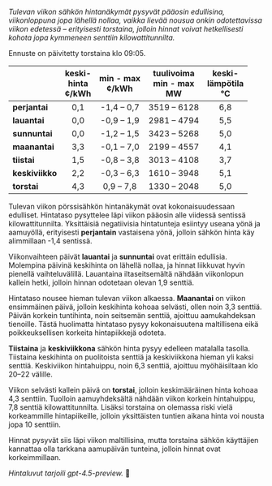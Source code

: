 *Tulevan viikon sähkön hintanäkymät pysyvät pääosin edullisina, viikonloppuna jopa lähellä nollaa, vaikka lievää nousua onkin odotettavissa viikon edetessä – erityisesti torstaina, jolloin hinnat voivat hetkellisesti kohota jopa kymmeneen senttiin kilowattitunnilta.*

Ennuste on päivitetty torstaina klo 09:05.

|              | keski-<br>hinta<br>¢/kWh | min - max<br>¢/kWh | tuulivoima<br>min - max<br>MW | keski-<br>lämpötila<br>°C |
|:-------------|:------------------------:|:------------------:|:-----------------------------:|:--------------------------:|
| **perjantai**    |           0,1            |     -1,4 – 0,7     |        3519 – 6128          |            6,8             |
| **lauantai**     |           0,0            |     -0,9 – 1,9     |        2981 – 4794          |            5,5             |
| **sunnuntai**    |           0,0            |     -1,2 – 1,5     |        3423 – 5268          |            5,0             |
| **maanantai**    |           3,3            |     -0,1 – 7,0     |        2199 – 4557          |            4,1             |
| **tiistai**      |           1,5            |     -0,8 – 3,8     |        3013 – 4108          |            3,7             |
| **keskiviikko**  |           2,2            |     -0,3 – 6,3     |        1610 – 3948          |            5,1             |
| **torstai**      |           4,3            |      0,9 – 7,8     |        1330 – 2048          |            5,0             |

Tulevan viikon pörssisähkön hintanäkymät ovat kokonaisuudessaan edulliset. Hintataso pysyttelee läpi viikon pääosin alle viidessä sentissä kilowattitunnilta. Yksittäisiä negatiivisia hintatunteja esiintyy useana yönä ja aamuyöllä, erityisesti **perjantain** vastaisena yönä, jolloin sähkön hinta käy alimmillaan -1,4 sentissä.

Viikonvaihteen päivät **lauantai** ja **sunnuntai** ovat erittäin edullisia. Molempina päivinä keskihinta on lähellä nollaa, ja hinnat liikkuvat hyvin pienellä vaihteluvälillä. Lauantaina iltaseitsemältä nähdään viikonlopun kallein hetki, jolloin hinnan odotetaan olevan 1,9 senttiä.

Hintataso nousee hieman tulevan viikon alkaessa. **Maanantai** on viikon ensimmäinen päivä, jolloin keskihinta kohoaa selvästi, ollen noin 3,3 senttiä. Päivän korkein tuntihinta, noin seitsemän senttiä, ajoittuu aamukahdeksan tienoille. Tästä huolimatta hintataso pysyy kokonaisuutena maltillisena eikä poikkeuksellisen korkeita hintapiikkejä odoteta.

**Tiistaina** ja **keskiviikkona** sähkön hinta pysyy edelleen matalalla tasolla. Tiistaina keskihinta on puolitoista senttiä ja keskiviikkona hieman yli kaksi senttiä. Keskiviikon hintahuippu, noin 6,3 senttiä, ajoittuu myöhäisiltaan klo 20–22 välille.

Viikon selvästi kallein päivä on **torstai**, jolloin keskimääräinen hinta kohoaa 4,3 senttiin. Tuolloin aamuyhdeksältä nähdään viikon korkein hintahuippu, 7,8 senttiä kilowattitunnilta. Lisäksi torstaina on olemassa riski vielä korkeammille hintapiikeille, jolloin yksittäisten tuntien aikana hinta voi nousta jopa 10 senttiin.

Hinnat pysyvät siis läpi viikon maltillisina, mutta torstaina sähkön käyttäjien kannattaa olla tarkkana aamupäivän tunteina, jolloin hinnat ovat korkeimmillaan.

*Hintaluvut tarjoili gpt-4.5-preview.* 🔌

